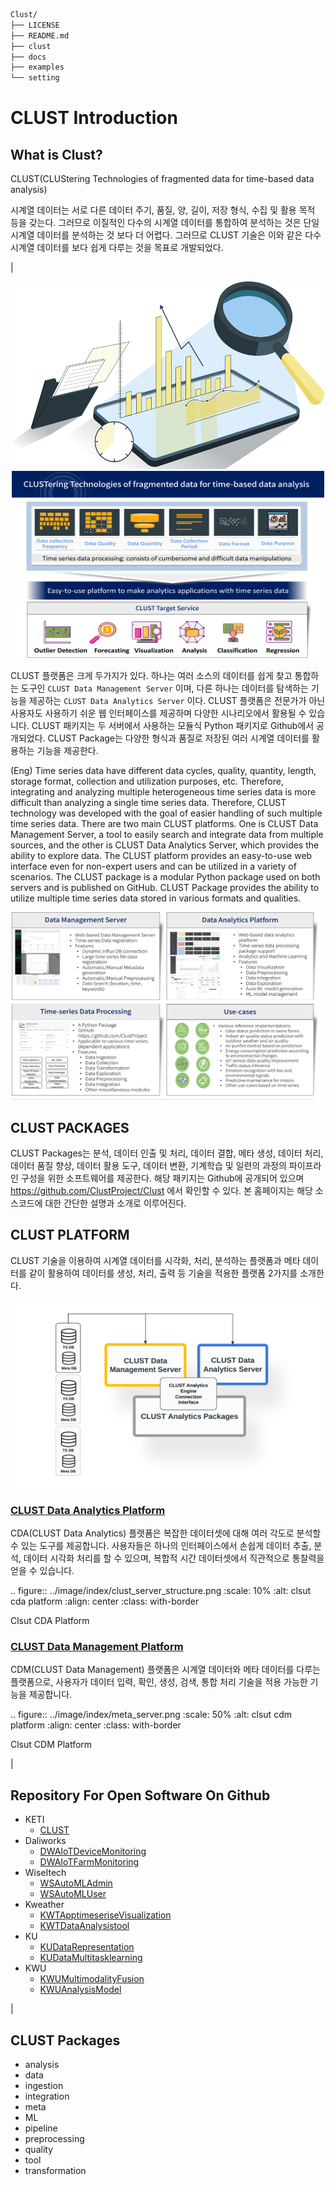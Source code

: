 
```bash
Clust/
├── LICENSE
├── README.md
├── clust
├── docs
├── examples
└── setting
```



# CLUST Introduction


## What is Clust?

CLUST(CLUStering Technologies of fragmented data for time-based data analysis)


시계열 데이터는 서로 다른 데이터 주기, 품질, 양, 길이, 저장 형식, 수집 및 활용 목적 등을 갖는다. 
그러므로 이질적인 다수의 시계열 데이터를 통합하여 분석하는 것은 단일 시계열 데이터를 분석하는 것 보다 더 어렵다. 
그러므로 CLUST 기술은 이와 같은 다수 시계열 데이터를 보다 쉽게 다루는 것을 목표로 개발되었다.

|

<div style="text-align:center">
   <img src="docs/image/index/p1.png" width="500" height="300">
</div>


<div style="text-align:center">
   <img src="docs/image/index/clust_main.png" width="500" height="300">
</div>



CLUST 플랫폼은 크게 두가지가 있다. 하나는 여러 소스의 데이터를 쉽게 찾고 통합하는 도구인 ``CLUST Data Management Server`` 이며, 
다른 하나는 데이터를 탐색하는 기능을 제공하는 ``CLUST Data Analytics Server`` 이다. 
CLUST 플랫폼은 전문가가 아닌 사용자도 사용하기 쉬운 웹 인터페이스를 제공하며 다양한 시나리오에서 활용될 수 있습니다. 
CLUST 패키지는 두 서버에서 사용하는 모듈식 Python 패키지로 Github에서 공개되었다. 
CLUST Package는 다양한 형식과 품질로 저장된 여러 시계열 데이터를 활용하는 기능을 제공한다.


(Eng) Time series data have different data cycles, quality, quantity, length, storage format, collection and utilization purposes, etc. 
Therefore, integrating and analyzing multiple heterogeneous time series data is more difficult than analyzing a single time series data. 
Therefore, CLUST technology was developed with the goal of easier handling of such multiple time series data. There are two main CLUST platforms.
One is CLUST Data Management Server, a tool to easily search and integrate data from multiple sources, and the other is CLUST Data Analytics Server, which provides the ability to explore data.
The CLUST platform provides an easy-to-use web interface even for non-expert users and can be utilized in a variety of scenarios. 
The CLUST package is a modular Python package used on both servers and is published on GitHub. 
CLUST Package provides the ability to utilize multiple time series data stored in various formats and qualities.



<div style="text-align:center;">
   <img src="docs/image/index/clust_total.png" width="500" height="300">
</div>



## CLUST PACKAGES

CLUST Packages는 분석, 데이터 인출 및 처리, 데이터 결합, 메타 생성, 데이터 처리, 데이터 품질 향상, 데이터 활용 도구, 데이터 변환, 기계학습 및 일련의 과정의 파이프라인 구성을 위한 소프트웨어를 제공한다. 
해당 패키지는 Github에 공개되어 있으며 https://github.com/ClustProject/Clust 에서 확인할 수 있다. 본 홈페이지는 해당 소스코드에 대한 간단한 설명과 소개로 이루어진다.



## CLUST PLATFORM

CLUST 기술을 이용하여 시계열 데이터를 시각화, 처리, 분석하는 플랫폼과 메타 데이터를 같이 활용하여 데이터를 생성, 처리, 출력 등 기술을 적용한 플랫폼 2가지를 소개한다.



<div style="text-align:center;">
   <img src="docs/image/index/clust_server_structure_2.png" width="500" height="300">
</div>



### [CLUST Data Analytics Platform](http://imrc-clust.keti.re.kr:20001/Index/)

CDA(CLUST Data Analytics) 플랫폼은 복잡한 데이터셋에 대해 여러 각도로 분석할 수 있는 도구를 제공합니다. 사용자들은 하나의 인터페이스에서 손쉽게 데이터 추출, 분석, 데이터 시각화 처리를 할 수 있으며, 복합적 시간 데이터셋에서 직관적으로 통찰력을 얻을 수 있습니다.

.. figure:: ../image/index/clust_server_structure.png
   :scale: 10%
   :alt: clsut cda platform
   :align: center
   :class: with-border

   Clsut CDA Platform



### [CLUST Data Management Platform](http://imrc-clust.keti.re.kr:20002/)

CDM(CLUST Data Management) 플랫폼은 시계열 데이터와 메타 데이터를 다루는 플랫폼으로, 사용자가 데이터 입력, 확인, 생성, 검색, 통합 처리 기술을 적용 가능한 기능을 제공합니다.

.. figure:: ../image/index/meta_server.png
   :scale: 50%
   :alt: clsut cdm platform
   :align: center
   :class: with-border

   Clsut CDM Platform

|






## Repository For Open Software On Github

- KETI
   - [CLUST](https://github.com/ClustProject/Clust.git)
- Daliworks
   - [DWAIoTDeviceMonitoring](https://github.com/ClustProject/DWAIoTDeviceMonitoring.git)
   - [DWAIoTFarmMonitoring](https://github.com/ClustProject/DWAIoTFarmMonitoring.git)
- WiseItech
   - [WSAutoMLAdmin](https://github.com/ClustProject/WSAutoMLAdmin.git)
   - [WSAutoMLUser](https://github.com/ClustProject/WSAutoMLUser.git)
- Kweather
   - [KWTApptimeseriseVisualization](https://github.com/ClustProject/KWTApptimeseriseVisualization.git)
   - [KWTDataAnalysistool](https://github.com/ClustProject/KWTDataAnalysistool.git)
- KU
   - [KUDataRepresentation](https://github.com/ClustProject/KUDataRepresentation.git)
   - [KUDataMultitasklearning](https://github.com/ClustProject/KUDataMultitasklearning.git)
- KWU
   - [KWUMultimodalityFusion](https://github.com/ClustProject/KWUMultimodalityFusion.git)
   - [KWUAnalysisModel](https://github.com/ClustProject/KWUAnalysisModels.git)


|


## CLUST Packages
- analysis
- data
- ingestion
- integration
- meta
- ML
- pipeline
- preprocessing
- quality
- tool
- transformation


